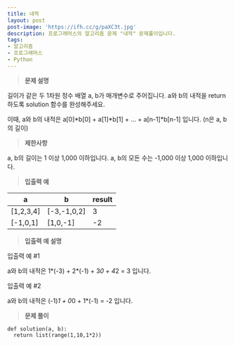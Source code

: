 ```yaml
---
title: 내적
layout: post
post-image: 'https://ifh.cc/g/paXC3t.jpg'
description: 프로그래머스의 알고리즘 문제 "내적" 문제풀이입니다.
tags:
- 알고리즘
- 프로그래머스
- Python
---
```



>**문제 설명**

길이가 같은 두 1차원 정수 배열 a, b가 매개변수로 주어집니다. a와 b의 내적을 return 하도록 solution 함수를 완성해주세요.

이때, a와 b의 내적은 a[0]*b[0] + a[1]*b[1] + ... + a[n-1]*b[n-1] 입니다. (n은 a, b의 길이)

>**제한사항**


a, b의 길이는 1 이상 1,000 이하입니다.
a, b의 모든 수는 -1,000 이상 1,000 이하입니다.


>**입출력 예**

| a | b | result |
|--|--|--|
| [1,2,3,4] | [-3,-1,0,2] | 3 |
| [-1,0,1] | [1,0,-1] | -2 |

>**입출력 예 설명**

입출력 예 #1


a와 b의 내적은  1*(-3) + 2*(-1) + 3*0 + 4*2 = 3  입니다.


입출력 예 #2


a와 b의 내적은  (-1)*1 + 0*0 + 1*(-1) = -2  입니다.


>**문제 풀이**

	def solution(a, b):
	  return list(range(1,10,1*2))



